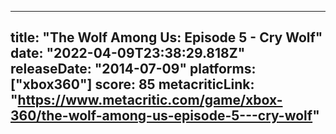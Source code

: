 
---
title: "The Wolf Among Us: Episode 5 - Cry Wolf"
date: "2022-04-09T23:38:29.818Z"
releaseDate: "2014-07-09"
platforms: ["xbox360"]
score: 85
metacriticLink: "https://www.metacritic.com/game/xbox-360/the-wolf-among-us-episode-5---cry-wolf"
---
